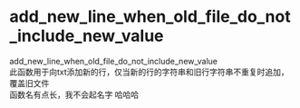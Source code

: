# add_new_line_when_old_file_do_not_include_new_value
add_new_line_when_old_file_do_not_include_new_value \
此函数用于向txt添加新的行，仅当新的行的字符串和旧行字符串不重复时追加，覆盖旧文件 \
函数名有点长，我不会起名字 哈哈哈
